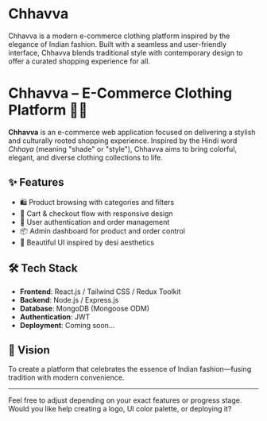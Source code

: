# Chhavva
Chhavva is a modern e-commerce clothing platform inspired by the elegance of Indian fashion. Built with a seamless and user-friendly interface, Chhavva blends traditional style with contemporary design to offer a curated shopping experience for all.

# Chhavva – E-Commerce Clothing Platform 👗🌸

**Chhavva** is an e-commerce web application focused on delivering a stylish and culturally rooted shopping experience. Inspired by the Hindi word *Chhaya* (meaning "shade" or "style"), Chhavva aims to bring colorful, elegant, and diverse clothing collections to life.

## ✨ Features

- 🛍️ Product browsing with categories and filters
- 🧾 Cart & checkout flow with responsive design
- 🔐 User authentication and order management
- 📦 Admin dashboard for product and order control
- 🎨 Beautiful UI inspired by desi aesthetics

## 🛠️ Tech Stack

- **Frontend**: React.js / Tailwind CSS / Redux Toolkit
- **Backend**: Node.js / Express.js
- **Database**: MongoDB (Mongoose ODM)
- **Authentication**: JWT
- **Deployment**: Coming soon...

## 📌 Vision

To create a platform that celebrates the essence of Indian fashion—fusing tradition with modern convenience.

---

Feel free to adjust depending on your exact features or progress stage. Would you like help creating a logo, UI color palette, or deploying it?

